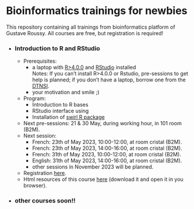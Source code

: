 # Bioinformatics trainings for newbies
This repository containing all trainings from bioinformatics platform of Gustave Roussy.
All courses are free, but registration is required!

- ### Introduction to R and RStudio
  - Prerequisites:
    - a laptop with [R>4.0.0](https://cran.r-project.org/) and [RStudio](https://posit.co/download/rstudio-desktop/) installed  
    Notes: If you can’t install R>4.0.0 or Rstudio, pre-sessions to get help is planned; if you don’t have a laptop, borrow one from the [DTNSI](5500.contact@gustaveroussy.fr).
    - your motivation and smile ;)
  - Program:
    - Introduction to R bases
    - RStudio interface using
    - Installation of [swirl R package](https://swirlstats.com/)
  - Next pre-sessions: 21 & 30 May, during working hour, in 101 room (B2M).
  - Next session:
    - French: 23th of May 2023, 10:00-12:00, at room cristal (B2M).
    - French: 23th of May 2023, 14:00-16:00, at room cristal (B2M).
    - French: 31th of May 2023, 10:00-12:00, at room cristal (B2M).
    - English: 31th of May 2023, 14:00-16:00, at room cristal (B2M).
    - other sessions in November 2023 will be planned.
  - Registration [here]().
  - Html resources of this course [here](https://github.com/gustaveroussy/training_bigr/blob/main/Introduction_R_RStudio/GR_IntroR_RStudio.html) (download it and open it in you browser).

- ### other courses soon!!
